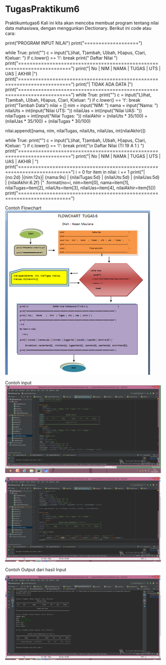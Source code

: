 # TugasPraktikum6

Praktikumtugas6
Kali ini kita akan mencoba membuat program tentang nilai data mahasiswa, dengan menggunkan Dectionary. Berikut ini code atau cara:

print("PROGRAM INPUT NILAI") 
print("===================")

while True: 
	print("") 
	c = input("L)ihat, T)ambah, U)bah, H)apus, C)ari, K)eluar: ") 
	if c.lower() == 'l': 
	break 
print("			  	     Daftar Nilai			       ") 
print("========================================================================") 
print("| No |    NIM    |   NAMA   |   TUGAS   |   UTS   |   UAS   |   AKHIR  |") 
print("========================================================================") 
print("| 			   TIDAK ADA DATA 			      |") 
print("========================================================================") 
while True: 
	print("") 
	c = input("L)ihat, T)ambah, U)bah, H)apus, C)ari, K)eluar: ") 
	if c.lower() == 't': 
	break 
print("Tambah Data") 
nilai = [] 
nim = input("NIM: ") 
nama = input("Nama: ") 
nilaiUts = int(input("Nilai UTS: ")) 
nilaiUas = int(input("Nilai UAS: ")) 
nilaiTugas = int(input("Nilai Tugas: ")) 
nilaiAkhir = (nilaiUts * 35/100) + (nilaiUas * 35/100) + (nilaiTugas * 30/100)

nilai.append([nama, nim, nilaiTugas, nilaiUts, nilaiUas, int(nilaiAkhir)])

while True: 
	print("") 
	c = input("L)ihat, T)ambah, U)bah, H)apus, C)ari, K)eluar: ") 
	if c.lower() == 'l': 
	break 
print("\n                     Daftar Nilai (TI 19 A 1 )                        ") 
print("========================================================================") 
print("| No |    NIM    |    NAMA    |  TUGAS  |  UTS  |  UAS  |   AKHIR   |   ") 
print("========================================================================") 
i = 0 
for item in nilai: 
i += 1 
print("| {no:2d} |{nim:12s}| {nama:9s} | {nilaiTugas:5d} | {nilaiUts:5d} | {nilaiUas:5d} | {nilaiAkhir:6.2f} |" 
	.format(no=i, nim=item[0], nama=item[1], nilaiTugas=item[2], nilaiUts=item[3], nilaiUas=item[4], nilaiAkhir=item[5])) 
print("========================================================================")


Contoh Flowchart
![Flowchart](https://github.com/hasanmaulana/TugasPraktikum6/blob/master/gambar/Flowchart%20tugas6.png)


Contoh input
![input1](https://github.com/hasanmaulana/TugasPraktikum6/blob/master/gambar/Tugas6%20INPUT%201.png)
![input2](https://github.com/hasanmaulana/TugasPraktikum6/blob/master/gambar/Tugas6%20INPUT%202.png)


Contoh Output dari hasil Input
![output1](https://github.com/hasanmaulana/TugasPraktikum6/blob/master/gambar/Tugas6%20OUTPUT1.png)